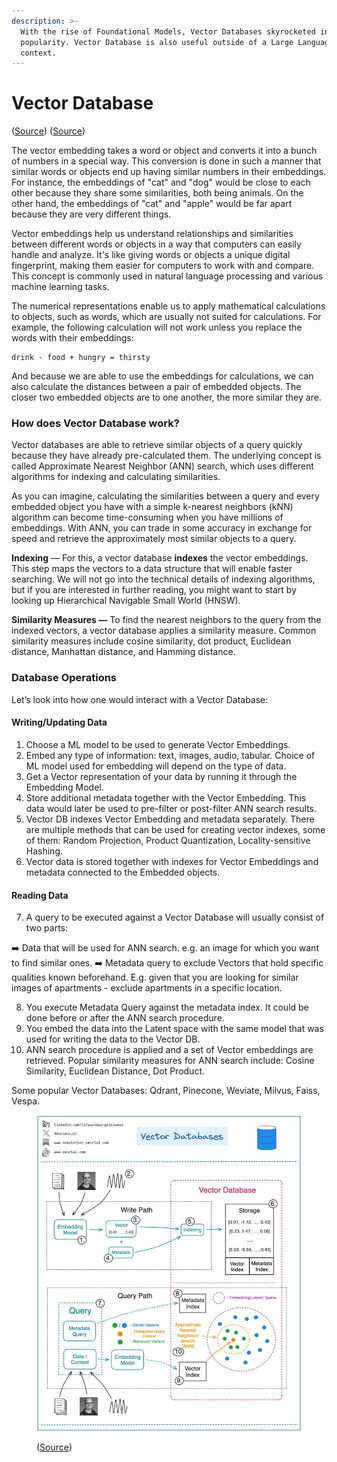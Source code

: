 ```yaml
---
description: >-
  With the rise of Foundational Models, Vector Databases skyrocketed in
  popularity. Vector Database is also useful outside of a Large Language Model
  context.
---
```


# Vector Database

([Source](https://towardsdatascience.com/explaining-vector-databases-in-3-levels-of-difficulty-fc392e48ab78)) ([Source](https://www.linkedin.com/feed/update/urn:li:activity:7092611326891470849/))

The vector embedding takes a word or object and converts it into a bunch of numbers in a special way. This conversion is done in such a manner that similar words or objects end up having similar numbers in their embeddings. For instance, the embeddings of "cat" and "dog" would be close to each other because they share some similarities, both being animals. On the other hand, the embeddings of "cat" and "apple" would be far apart because they are very different things.

Vector embeddings help us understand relationships and similarities between different words or objects in a way that computers can easily handle and analyze. It's like giving words or objects a unique digital fingerprint, making them easier for computers to work with and compare. This concept is commonly used in natural language processing and various machine learning tasks.

The numerical representations enable us to apply mathematical calculations to objects, such as words, which are usually not suited for calculations. For example, the following calculation will not work unless you replace the words with their embeddings:

```
drink - food + hungry = thirsty
```

And because we are able to use the embeddings for calculations, we can also calculate the distances between a pair of embedded objects. The closer two embedded objects are to one another, the more similar they are.

### How does Vector Database work?

Vector databases are able to retrieve similar objects of a query quickly because they have already pre-calculated them. The underlying concept is called Approximate Nearest Neighbor (ANN) search, which uses different algorithms for indexing and calculating similarities.

As you can imagine, calculating the similarities between a query and every embedded object you have with a simple k-nearest neighbors (kNN) algorithm can become time-consuming when you have millions of embeddings. With ANN, you can trade in some accuracy in exchange for speed and retrieve the approximately most similar objects to a query.

**Indexing** — For this, a vector database **indexes** the vector embeddings. This step maps the vectors to a data structure that will enable faster searching. We will not go into the technical details of indexing algorithms, but if you are interested in further reading, you might want to start by looking up Hierarchical Navigable Small World (HNSW).

**Similarity Measures —** To find the nearest neighbors to the query from the indexed vectors, a vector database applies a similarity measure. Common similarity measures include cosine similarity, dot product, Euclidean distance, Manhattan distance, and Hamming distance.

### Database Operations

Let’s look into how one would interact with a Vector Database:

#### Writing/Updating Data

1. Choose a ML model to be used to generate Vector Embeddings.
2. Embed any type of information: text, images, audio, tabular. Choice of ML model used for embedding will depend on the type of data.
3. Get a Vector representation of your data by running it through the Embedding Model.
4. Store additional metadata together with the Vector Embedding. This data would later be used to pre-filter or post-filter ANN search results.
5. Vector DB indexes Vector Embedding and metadata separately. There are multiple methods that can be used for creating vector indexes, some of them: Random Projection, Product Quantization, Locality-sensitive Hashing.
6. Vector data is stored together with indexes for Vector Embeddings and metadata connected to the Embedded objects.

#### Reading Data

7. A query to be executed against a Vector Database will usually consist of two parts:

➡️ Data that will be used for ANN search. e.g. an image for which you want to find similar ones. ➡️ Metadata query to exclude Vectors that hold specific qualities known beforehand. E.g. given that you are looking for similar images of apartments - exclude apartments in a specific location.

8. You execute Metadata Query against the metadata index. It could be done before or after the ANN search procedure.
9. You embed the data into the Latent space with the same model that was used for writing the data to the Vector DB.
10. ANN search procedure is applied and a set of Vector embeddings are retrieved. Popular similarity measures for ANN search include: Cosine Similarity, Euclidean Distance, Dot Product.

Some popular Vector Databases: Qdrant, Pinecone, Weviate, Milvus, Faiss, Vespa.

<figure><img src="../.gitbook/assets/image (10).png" alt=""><figcaption><p>(<a href="https://www.linkedin.com/feed/update/urn:li:activity:7092611326891470849/">Source</a>)</p></figcaption></figure>
